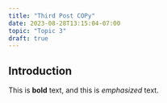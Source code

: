 ```yaml
---
title: "Third Post COPy"
date: 2023-08-28T13:15:04-07:00
topic: "Topic 3"
draft: true
---
```

## Introduction

This is **bold** text, and this is *emphasized* text.